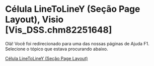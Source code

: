 
# Célula LineToLineY (Seção Page Layout), Visio [Vis_DSS.chm82251648]

Olá! Você foi redirecionado para uma das nossas páginas de Ajuda F1. Selecione o tópico que estava procurando abaixo.

[Célula LineToLineY (Seção Page Layout)](http://msdn.microsoft.com/library/db9a8232-25c5-7087-2ae9-50470d0cf16e%28Office.15%29.aspx)
